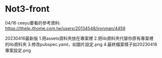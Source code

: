 # Not3-front
04/16 ceeyu要看的參考資料:
https://ithelp.ithome.com.tw/users/20134548/ironman/4459

20230416最新版
1.把assets資料夾放在專案裡
2.把lib資料夾代替你原有專案裡的lib資料夾
3.修改pubspec.yaml，如圖片設定.png
4.最終檔案樣子如20230416專案設定.png
